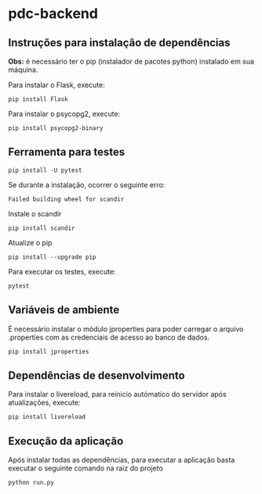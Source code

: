 # pdc-backend

## Instruções para instalação de dependências

**Obs:** é necessário ter o pip (instalador de pacotes python) instalado em sua máquina.

Para instalar o Flask, execute:
```
pip install Flask
```

Para instalar o psycopg2, execute:
```
pip install psycopg2-binary
```

## Ferramenta para testes
```
pip install -U pytest
```

Se durante a instalação, ocorrer o seguinte erro:
```
Failed building wheel for scandir
```

Instale o scandir
```
pip install scandir
```

Atualize o pip
```
pip install --upgrade pip
```

Para executar os testes, execute:
```
pytest
```

## Variáveis de ambiente

É necessário instalar o módulo jproperties para poder carregar o arquivo .properties com as credenciais de acesso ao banco de dados.

```
pip install jproperties
```

## Dependências de desenvolvimento

Para instalar o livereload, para reinicio autómatico do servidor após atualizações, execute:
```
pip install livereload
```

## Execução da aplicação

Após instalar todas as dependências, para executar a aplicação basta executar o seguinte comando na raiz do projeto
```
python run.py
```
